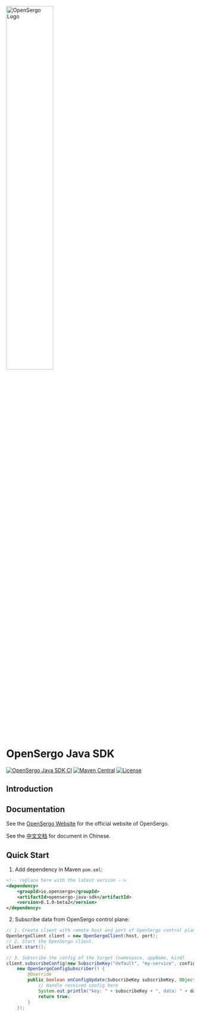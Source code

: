 <img src="https://user-images.githubusercontent.com/9434884/197435179-bbda0a82-6bae-485e-ac1a-490fee91a002.png" alt="OpenSergo Logo" width="50%">

# OpenSergo Java SDK

[![OpenSergo Java SDK CI](https://github.com/opensergo/opensergo-java-sdk/actions/workflows/ci.yml/badge.svg)](https://github.com/opensergo/opensergo-java-sdk/actions/workflows/ci.yml)
[![Maven Central](https://img.shields.io/maven-central/v/io.opensergo/opensergo-java-sdk.svg?label=Maven%20Central)](https://search.maven.org/search?q=g:%22io.opensergo%22%20AND%20a:%22opensergo-java-sdk%22)
[![License](https://img.shields.io/badge/license-Apache%202-4EB1BA.svg)](https://www.apache.org/licenses/LICENSE-2.0.html)

## Introduction

## Documentation

See the [OpenSergo Website](https://opensergo.io/) for the official website of OpenSergo.

See the [中文文档](https://opensergo.io/zh-cn/) for document in Chinese.

## Quick Start

1. Add dependency in Maven `pom.xml`:

```xml
<!-- replace here with the latest version -->
<dependency>
    <groupId>io.opensergo</groupId>
    <artifactId>opensergo-java-sdk</artifactId>
    <version>0.1.0-beta2</version>
</dependency>
```

2. Subscribe data from OpenSergo control plane:

```java
// 1. Create client with remote host and port of OpenSergo control plane
OpenSergoClient client = new OpenSergoClient(host, port);
// 2. Start the OpenSergo client.
client.start();

// 3. Subscribe the config of the target (namespace, appName, kind)
client.subscribeConfig(new SubscribeKey("default", "my-service", configKind),
    new OpenSergoConfigSubscriber() {
        @Override
        public boolean onConfigUpdate(SubscribeKey subscribeKey, Object dataList) {
            // Handle received config here
            System.out.println("key: " + subscribeKey + ", data: " + dataList);
            return true;
        }
    });
```